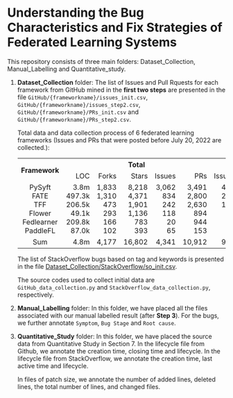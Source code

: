 # Understanding the Bug Characteristics and Fix Strategies of Federated Learning Systems

This repository consists of three main folders: Dataset_Collection, Manual_Labelling and Quantitative_study.

1. **Dataset_Collection** folder: The list of Issues and Pull Rquests for each framework from GitHub mined in the **first two steps** are presented in the file `GitHub/{frameworkname}/issues_init.csv`, `GitHub/{frameworkname}/issues_step2.csv`, `GitHub/{frameworkname}/PRs_init.csv` and `GitHub/{frameworkname}/PRs_step2.csv`.

    Total data and data collection process of 6 federated learning frameworks (Issues and PRs that were posted before July 20, 2022 are collected.):
    <table>
        <tr>
            <th rowspan="2">Framework</th>
            <th colspan="5"><div align="center">Total</div></th>
            <th colspan="2"><div align="center">Step1</div></th>
            <th colspan="2"><div align="center">Step2</div></th>
            <th colspan="2"><div align="center">Step3</div></th>
        </tr>
        <tr>
            <td><div align="right">LOC</div></td>
            <td><div align="right">Forks</div></td>
            <td><div align="right">Stars</div></td>
            <td><div align="right">Issues</div></td>
            <td><div align="right">PRs</div></td>
            <td><div align="right">Issues</div></td>
            <td><div align="right">PRs</div></td>
            <td><div align="right">Issues</div></td>
            <td><div align="right">PRs</div></td>
            <td><div align="right">Issues</div></td>
            <td><div align="right">PRs</div></td>
        </tr>
        <tr>
            <td>
                <div align="center">PySyft</div>
                <div align="center">FATE</div>
                <div align="center">TFF</div>
                <div align="center">Flower</div>
                <div align="center">Fedlearner</div>
                <div align="center">PaddleFL</div>
            </td>
            <td>
                <div align="right">3.8m</div>
                <div align="right">497.3k</div>
                <div align="right">206.5k</div>
                <div align="right">49.1k</div>
                <div align="right">209.8k</div>
                <div align="right">87.0k</div>
            </td>
            <td>
                <div align="right">1,833</div>
                <div align="right">1,310</div>
                <div align="right">473</div>
                <div align="right">293</div>
                <div align="right">166</div>
                <div align="right">102</div>
            </td>
            <td>
                <div align="right">8,218</div>
                <div align="right">4,371</div>
                <div align="right">1,901</div>
                <div align="right">1,136</div>
                <div align="right">783</div>
                <div align="right">393</div>
            </td>
            <td>
                <div align="right">3,062</div>
                <div align="right">834</div>
                <div align="right">242</div>
                <div align="right">118</div>
                <div align="right">20</div>
                <div align="right">65</div>
            </td>
            <td>
                <div align="right">3,491</div>
                <div align="right">2,800</div>
                <div align="right">2,630</div>
                <div align="right">894</div>
                <div align="right">944</div>
                <div align="right">153</div>
            </td>
            <td>
                <div align="right">439</div>
                <div align="right">271</div>
                <div align="right">163</div>
                <div align="right">35</div>
                <div align="right">6</div>
                <div align="right">24</div>
            </td>
            <td>
                <div align="right">649</div>
                <div align="right">163</div>
                <div align="right">173</div>
                <div align="right">36</div>
                <div align="right">35</div>
                <div align="right">14</div>
            </td>
            <td>
                <div align="right">270</div>
                <div align="right">224</div>
                <div align="right">68</div>
                <div align="right">22</div>
                <div align="right">4</div>
                <div align="right">11</div>
            </td>
            <td>
                <div align="right">386</div>
                <div align="right">129</div>
                <div align="right">96</div>
                <div align="right">13</div>
                <div align="right">29</div>
                <div align="right">11</div>
            </td>
            <td>
                <div align="right">80</div>
                <div align="right">79</div>
                <div align="right">21</div>
                <div align="right">8</div>
                <div align="right">2</div>
                <div align="right">2</div>
            </td>
            <td>
                <div align="right">49</div>
                <div align="right">46</div>
                <div align="right">26</div>
                <div align="right">5</div>
                <div align="right">11</div>
                <div align="right">6</div>
            </td>
        </tr>
        <tr>
            <td><div align="center">Sum</div></td>
            <td><div align="right">4.8m</div></td>
            <td><div align="right">4,177</div></td>
            <td><div align="right">16,802</div></td>
            <td><div align="right">4,341</div></td>
            <td><div align="right">10,912</div></td>
            <td><div align="right">938</div></td>
            <td><div align="right">1,070</div></td>
            <td><div align="right">599</div></td>
            <td><div align="right">664</div></td>
            <td><div align="right">192</div></td>
            <td><div align="right">143</div></td>
    </table>

    The list of StackOverflow bugs based on tag and keywords is presented in the file [Dataset_Collection/StackOverflow/so_init.csv](Dataset_Collection/SO_init/so_init.csv).
    
    The source codes used to collect initial data are `GitHub_data_collection.py` and `StackOverflow_data_collection.py`, respectively.
2. **Manual_Labelling** folder: In this folder, we have placed all the files associated with our manual labelled result (after **Step 3**). For the bugs, we further annotate `Symptom`, `Bug Stage` and `Root cause`.

3. **Quantitative_Study** folder: In this folder, we have placed the source data from Quantitative Study in Section 7. In the lifecycle file from Github, we annotate the creation time, closing time and lifecycle.
   In the lifecycle file from StackOverflow, we annotate the creation time, last active time and lifecycle.

    In files of patch size, we annotate the number of added lines, deleted lines, the total number of lines, and changed files.



